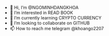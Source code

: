 - 👋 Hi, I’m @NGOMINHDANGKHOA
- 👀 I’m interested in READ BOOK
- 🌱 I’m currently learning CRYPTO CURRENCY
- 💞️ I’m looking to collaborate on GITHUB
- 📫 How to reach me telegram @khoango2207

<!---
NGOMINHDANGKHOA/NGOMINHDANGKHOA is a ✨ special ✨ repository because its `README.md` (this file) appears on your GitHub profile.
You can click the Preview link to take a look at your changes.
--->
